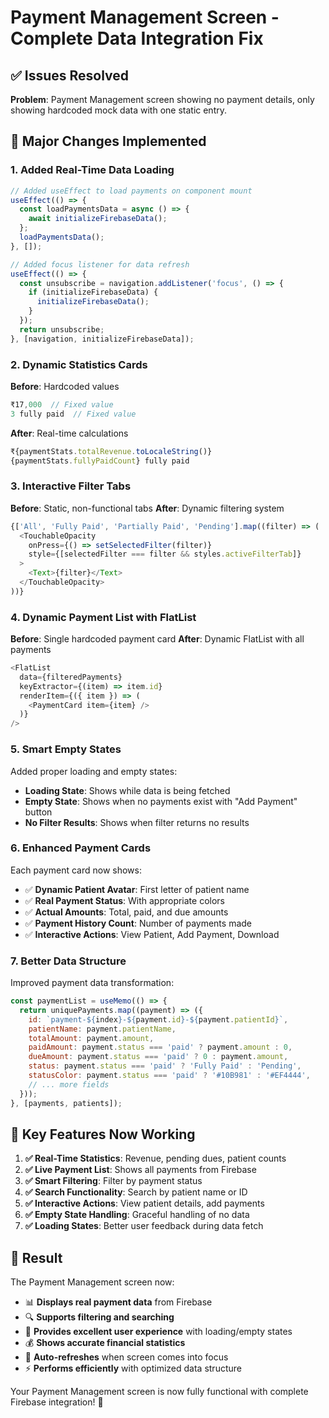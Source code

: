 # Payment Management Screen - Complete Data Integration Fix

## ✅ Issues Resolved

**Problem**: Payment Management screen showing no payment details, only showing hardcoded mock data with one static entry.

## 🔧 Major Changes Implemented

### 1. **Added Real-Time Data Loading**

```javascript
// Added useEffect to load payments on component mount
useEffect(() => {
  const loadPaymentsData = async () => {
    await initializeFirebaseData();
  };
  loadPaymentsData();
}, []);

// Added focus listener for data refresh
useEffect(() => {
  const unsubscribe = navigation.addListener('focus', () => {
    if (initializeFirebaseData) {
      initializeFirebaseData();
    }
  });
  return unsubscribe;
}, [navigation, initializeFirebaseData]);
```

### 2. **Dynamic Statistics Cards**

**Before**: Hardcoded values
```javascript
₹17,000  // Fixed value
3 fully paid  // Fixed value
```

**After**: Real-time calculations
```javascript
₹{paymentStats.totalRevenue.toLocaleString()}
{paymentStats.fullyPaidCount} fully paid
```

### 3. **Interactive Filter Tabs**

**Before**: Static, non-functional tabs
**After**: Dynamic filtering system
```javascript
{['All', 'Fully Paid', 'Partially Paid', 'Pending'].map((filter) => (
  <TouchableOpacity
    onPress={() => setSelectedFilter(filter)}
    style={[selectedFilter === filter && styles.activeFilterTab]}
  >
    <Text>{filter}</Text>
  </TouchableOpacity>
))}
```

### 4. **Dynamic Payment List with FlatList**

**Before**: Single hardcoded payment card
**After**: Dynamic FlatList with all payments
```javascript
<FlatList
  data={filteredPayments}
  keyExtractor={(item) => item.id}
  renderItem={({ item }) => (
    <PaymentCard item={item} />
  )}
/>
```

### 5. **Smart Empty States**

Added proper loading and empty states:
- **Loading State**: Shows while data is being fetched
- **Empty State**: Shows when no payments exist with "Add Payment" button
- **No Filter Results**: Shows when filter returns no results

### 6. **Enhanced Payment Cards**

Each payment card now shows:
- ✅ **Dynamic Patient Avatar**: First letter of patient name
- ✅ **Real Payment Status**: With appropriate colors
- ✅ **Actual Amounts**: Total, paid, and due amounts
- ✅ **Payment History Count**: Number of payments made
- ✅ **Interactive Actions**: View Patient, Add Payment, Download

### 7. **Better Data Structure**

Improved payment data transformation:
```javascript
const paymentList = useMemo(() => {
  return uniquePayments.map((payment) => ({
    id: `payment-${index}-${payment.id}-${payment.patientId}`,
    patientName: payment.patientName,
    totalAmount: payment.amount,
    paidAmount: payment.status === 'paid' ? payment.amount : 0,
    dueAmount: payment.status === 'paid' ? 0 : payment.amount,
    status: payment.status === 'paid' ? 'Fully Paid' : 'Pending',
    statusColor: payment.status === 'paid' ? '#10B981' : '#EF4444',
    // ... more fields
  }));
}, [payments, patients]);
```

## 🎯 Key Features Now Working

1. **✅ Real-Time Statistics**: Revenue, pending dues, patient counts
2. **✅ Live Payment List**: Shows all payments from Firebase
3. **✅ Smart Filtering**: Filter by payment status
4. **✅ Search Functionality**: Search by patient name or ID
5. **✅ Interactive Actions**: View patient details, add payments
6. **✅ Empty State Handling**: Graceful handling of no data
7. **✅ Loading States**: Better user feedback during data fetch

## 🚀 Result

The Payment Management screen now:
- 📊 **Displays real payment data** from Firebase
- 🔍 **Supports filtering and searching**
- 📱 **Provides excellent user experience** with loading/empty states
- 💰 **Shows accurate financial statistics**
- 🔄 **Auto-refreshes** when screen comes into focus
- ⚡ **Performs efficiently** with optimized data structure

Your Payment Management screen is now fully functional with complete Firebase integration! 🎉